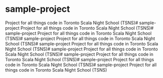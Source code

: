 # sample-project
Project for all things code in Toronto Scala Night School (TSNS)# sample-project
Project for all things code in Toronto Scala Night School (TSNS)# sample-project
Project for all things code in Toronto Scala Night School (TSNS)# sample-project
Project for all things code in Toronto Scala Night School (TSNS)# sample-project
Project for all things code in Toronto Scala Night School (TSNS)# sample-project
Project for all things code in Toronto Scala Night School (TSNS)# sample-project
Project for all things code in Toronto Scala Night School (TSNS)# sample-project
Project for all things code in Toronto Scala Night School (TSNS)# sample-project
Project for all things code in Toronto Scala Night School (TSNS)
